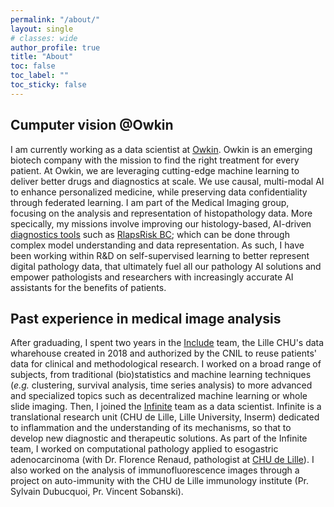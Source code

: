 ```yaml
---
permalink: "/about/"
layout: single
# classes: wide
author_profile: true
title: "About"
toc: false
toc_label: ""
toc_sticky: false
---
```


## Cumputer vision @Owkin
I am currently working as a data scientist at [Owkin](https://www.owkin.com). Owkin is an emerging biotech company with the mission to find the right treatment for every patient. At Owkin, we are leveraging cutting-edge machine learning to deliver better drugs and diagnostics at scale. We use causal, multi-modal AI to enhance personalized medicine, while preserving data confidentiality through federated learning. I am part of the Medical Imaging group, focusing on the analysis and representation of histopathology data. More specically, my missions involve improving our histology-based, AI-driven [diagnostics tools](https://www.owkin.com/diagnostics-approach) such as [RlapsRisk BC](https://www.owkin.com/rlapsrisk-bc); which can be done through complex model understanding and data representation. As such, I have been working within R&D on self-supervised learning to better represent digital pathology data, that ultimately fuel all our pathology AI solutions and empower pathologists and researchers with increasingly accurate AI assistants for the benefits of patients.

## Past experience in medical image analysis
After graduading, I spent two years in the [Include](https://include-project.chru-lille.fr/home-project/#presentationEN) team, the Lille CHU's data wharehouse created in 2018 and authorized by the CNIL to reuse patients' data for clinical and methodological research. I worked on a broad range of subjects, from traditional (bio)statistics and machine learning techniques (_e.g._ clustering, survival analysis, time series analysis) to more advanced and specialized topics such as decentralized machine learning or whole slide imaging. Then, I joined the [Infinite](http://lille-inflammation-research.org/en/) team as a data scientist. Infinite is a translational research unit (CHU de Lille, Lille University, Inserm) dedicated to inflammation and the understanding of its mechanisms, so that to develop new diagnostic and therapeutic solutions. As part of the Infinite team, I worked on computational pathology applied to esogastric adenocarcinoma (with Dr. Florence Renaud, pathologist at [CHU de Lille](https://twitter.com/vsobanski/status/1270043215308169216)). I also worked on the analysis of immunofluorescence images through a project on auto-immunity with the CHU de Lille immunology institute (Pr. Sylvain Dubucquoi, Pr. Vincent Sobanski).




